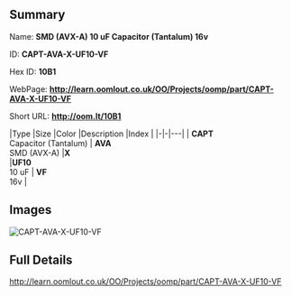 

## Summary
 
Name: __SMD (AVX-A) 10 uF Capacitor (Tantalum) 16v__

ID: __CAPT-AVA-X-UF10-VF__

Hex ID: __10B1__

WebPage: __http://learn.oomlout.co.uk/OO/Projects/oomp/part/CAPT-AVA-X-UF10-VF__

Short URL: __http://oom.lt/10B1__


|Type   |Size   |Color   |Description   |Index   |
|-|-|---|
| __CAPT__ <br>Capacitor (Tantalum)  | __AVA__<br>SMD (AVX-A)   |__X__<br>    |__UF10__<br>10 uF    | __VF__<br> 16v |


## Images
![CAPT-AVA-X-UF10-VF](http://oomlout.com/oomp-gen/parts/CAPT-AVA-X-UF10-VF/CAPT-AVA-X-UF10-VF_420.jpg)

## Full Details

 http://learn.oomlout.co.uk/OO/Projects/oomp/part/CAPT-AVA-X-UF10-VF

